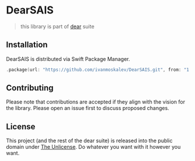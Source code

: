 # DearSAIS
> this library is part of [dear](https://github.com/ivanmoskalev/dear) suite

## Installation

DearSAIS is distributed via Swift Package Manager.

```swift
.package(url: "https://github.com/ivanmoskalev/DearSAIS.git", from: "1.0.0")
```

## Contributing

Please note that contributions are accepted if they align with the vision for the library. Please open an issue first to discuss proposed changes. 

## License

This project (and the rest of the dear suite) is released into the public domain under [The Unlicense](https://unlicense.org/). Do whatever you want with it however you want.
